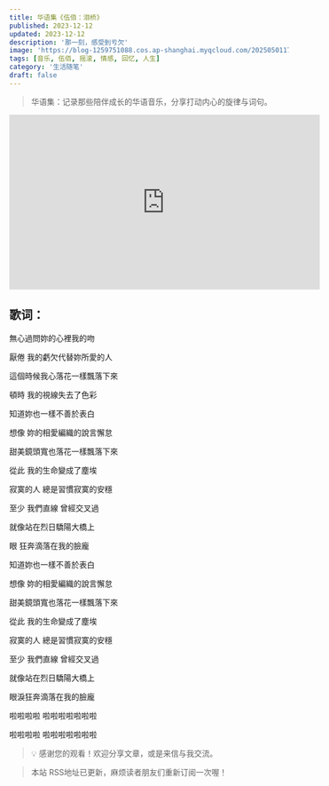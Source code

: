 ```yaml
---
title: 华语集《伍佰：泪桥》
published: 2023-12-12
updated: 2023-12-12
description: '那一刻，感受到亏欠'
image: 'https://blog-1259751088.cos.ap-shanghai.myqcloud.com/20250501174006740.png?imageSlim'
tags: [音乐, 伍佰, 摇滚, 情感, 回忆, 人生]
category: '生活随笔'
draft: false
---
```


> 华语集：记录那些陪伴成长的华语音乐，分享打动内心的旋律与词句。

<iframe width="560" height="315" src="https://www.youtube.com/embed/x-pCAngjeOw?si=dI89CNeMDEJDZl89" title="YouTube video player" frameborder="0" allow="accelerometer; autoplay; clipboard-write; encrypted-media; gyroscope; picture-in-picture; web-share" referrerpolicy="strict-origin-when-cross-origin" allowfullscreen></iframe>

## 歌词：

無心過問妳的心裡我的吻

厭倦 我的虧欠代替妳所愛的人

這個時候我心落花一樣飄落下來

頓時 我的視線失去了色彩

知道妳也一樣不善於表白

想像 妳的相愛編織的說言懈怠

甜美鏡頭寬也落花一樣飄落下來

從此 我的生命變成了塵埃

寂寞的人 總是習慣寂寞的安穩

至少 我們直線 曾經交叉過

就像站在烈日驕陽大橋上

眼 狂奔滴落在我的臉龐

知道妳也一樣不善於表白

想像 妳的相愛編織的說言懈怠

甜美鏡頭寬也落花一樣飄落下來

從此 我的生命變成了塵埃

寂寞的人 總是習慣寂寞的安穩

至少 我們直線 曾經交叉過

就像站在烈日驕陽大橋上

眼淚狂奔滴落在我的臉龐

啦啦啦啦 啦啦啦啦啦啦啦

啦啦啦啦 啦啦啦啦啦啦啦

> 💡 感谢您的观看！欢迎分享文章，或是来信与我交流。

> 本站 RSS地址已更新，麻烦读者朋友们重新订阅一次喔！
